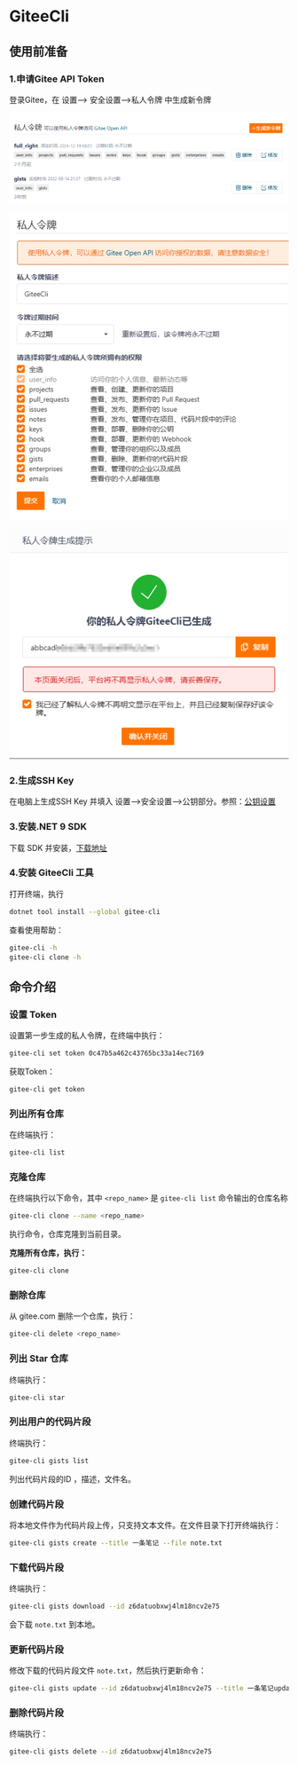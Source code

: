 # GiteeCli

## 使用前准备

### 1.申请Gitee API Token

登录Gitee，在 设置--> 安全设置-->私人令牌 中生成新令牌

![](./assets/202503011341067.png)

![202503011342976](./assets/202503011342976.png)

![202503011343014](./assets/202503011343014.png)





### 2.生成SSH Key

在电脑上生成SSH Key 并填入 设置-->安全设置-->公钥部分。参照：[公钥设置](https://help.gitee.com/base/account/SSH%E5%85%AC%E9%92%A5%E8%AE%BE%E7%BD%AE)

### 3.安装.NET 9 SDK

下载 SDK 并安装，[下载地址](https://dotnet.microsoft.com/zh-cn/download/dotnet/9.0)

### 4.安装 GiteeCli 工具

打开终端，执行

```bash
dotnet tool install --global gitee-cli
```

查看使用帮助：

```bash
gitee-cli -h
gitee-cli clone -h
```



## 命令介绍

### 设置 Token

设置第一步生成的私人令牌，在终端中执行：

```bash
gitee-cli set token 0c47b5a462c43765bc33a14ec7169
```

获取Token：

```bash
gitee-cli get token
```

### 列出所有仓库

在终端执行：

```bash
gitee-cli list
```

### 克隆仓库

在终端执行以下命令，其中 `<repo_name>` 是 `gitee-cli list` 命令输出的仓库名称

```bash
gitee-cli clone --name <repo_name>
```

执行命令，仓库克隆到当前目录。

**克隆所有仓库，执行：**

```bash
gitee-cli clone
```

### 删除仓库

从 gitee.com 删除一个仓库，执行：

```bash
gitee-cli delete <repo_name>
```

### 列出 Star 仓库

终端执行：

```bash
gitee-cli star
```

### 列出用户的代码片段

终端执行：

```bash
gitee-cli gists list
```

列出代码片段的ID ，描述，文件名。

### 创建代码片段

将本地文件作为代码片段上传，只支持文本文件。在文件目录下打开终端执行：

```bash
gitee-cli gists create --title 一条笔记 --file note.txt
```

### 下载代码片段

终端执行：

```bash
gitee-cli gists download --id z6datuobxwj4lm18ncv2e75
```

会下载 `note.txt` 到本地。

### 更新代码片段

修改下载的代码片段文件 `note.txt`，然后执行更新命令：

```bash
gitee-cli gists update --id z6datuobxwj4lm18ncv2e75 --title 一条笔记update --file note.txt
```

### 删除代码片段

终端执行：

```bash
gitee-cli gists delete --id z6datuobxwj4lm18ncv2e75
```

